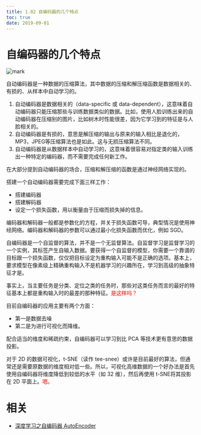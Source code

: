 ```yaml
---
title: 1.02 自编码器的几个特点
toc: true
date: 2019-09-01
---
```

# 自编码器的几个特点

![mark](http://images.iterate.site/blog/image/20190831/CSWCRKEx7IGh.png?imageslim)


自动编码器是一种数据的压缩算法，其中数据的压缩和解压缩函数是数据相关的、有损的、从样本中自动学习的。


1. 自动编码器是数据相关的（data-specific 或 data-dependent），这意味着自动编码器只能压缩那些与训练数据类似的数据。比如，使用人脸训练出来的自动编码器在压缩别的图片，比如树木时性能很差，因为它学习到的特征是与人脸相关的。
1. 自动编码器是有损的，意思是解压缩的输出与原来的输入相比是退化的，MP3，JPEG等压缩算法也是如此。这与无损压缩算法不同。
1. 自动编码器是从数据样本中自动学习的，这意味着很容易对指定类的输入训练出一种特定的编码器，而不需要完成任何新工作。


在大部分提到自动编码器的场合，压缩和解压缩的函数是通过神经网络实现的。

搭建一个自动编码器需要完成下面三样工作：

- 搭建编码器
- 搭建解码器
- 设定一个损失函数，用以衡量由于压缩而损失掉的信息。

编码器和解码器一般都是参数化的方程，并关于损失函数可导，典型情况是使用神经网络。编码器和解码器的参数可以通过最小化损失函数而优化，例如 SGD。

自编码器是一个自监督的算法，并不是一个无监督算法。自监督学习是监督学习的一个实例，其标签产生自输入数据。要获得一个自监督的模型，你需要一个靠谱的目标跟一个损失函数，仅仅把目标设定为重构输入可能不是正确的选项。基本上，要求模型在像素级上精确重构输入不是机器学习的兴趣所在，学习到高级的抽象特征才是。

事实上，当主要任务是分类、定位之类的任务时，那些对这类任务而言的最好的特征基本上都是重构输入时的最差的那种特征。<span style="color:red;">是这样吗？</span>

目前自编码器的应用主要有两个方面：

- 第一是数据去噪
- 第二是为进行可视化而降维。

配合适当的维度和稀疏约束，自编码器可以学习到比 PCA 等技术更有意思的数据投影。

对于 2D 的数据可视化，t-SNE（读作 tee-snee）或许是目前最好的算法，但通常还是需要原数据的维度相对低一些。所以，可视化高维数据的一个好办法是首先使用自编码器将维度降低到较低的水平（如 32 维），然后再使用 t-SNE将其投影在 2D 平面上。<span style="color:red;">嗯。</span>



# 相关

- [深度学习之自编码器 AutoEncoder](https://blog.csdn.net/marsjhao/article/details/73480859)
